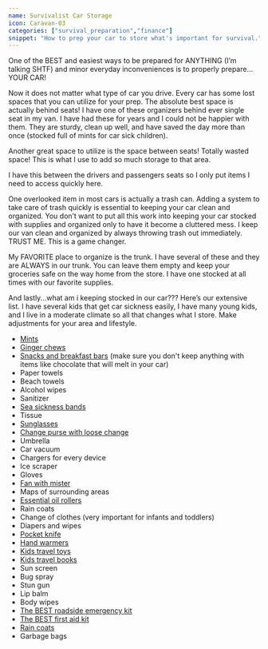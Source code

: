 ```yaml
---
name: Survivalist Car Storage
icon: Caravan-03
categories: ["survival_preparation","finance"]
snippet: "How to prep your car to store what's important for survival."
---
```

<script>
  import AmazonComponent from '$lib/amazon.svelte'
</script>
One of the BEST and easiest ways to be prepared for ANYTHING (I’m talking SHTF) and minor everyday inconveniences is to properly prepare\.\.\. YOUR CAR!

Now it does not matter what type of car you drive. Every car has some lost spaces that you can utilize for your prep. The absolute best space is actually behind seats! I have one of these organizers behind ever single seat in my van. I have had these for years and I could not be happier with them. They are sturdy, clean up well, and have saved the day more than once (stocked full of mints for car sick children).

<AmazonComponent title="Car Backseat Organizer" company="Reserwa" href="https://amzn.to/3qMQWSn" src="https://m.media-amazon.com/images/I/710IIu6OFpL._AC_SL1500_.jpg"/>

Another great space to utilize is the space between seats! Totally wasted space! This is what I use to add so much storage to that area. 

<AmazonComponent title="Car Net Organizer" company="DFDM National" href="https://amzn.to/3wPtVlq" src="https://m.media-amazon.com/images/I/917lz6BqxYL._AC_SL1500_.jpg"/>

I have this between the drivers and passengers seats so I only put items I need to access quickly here.

One overlooked item in most cars is actually a trash can. Adding a system to take care of trash quickly is essential to keeping your car clean and organized. You don’t want to put all this work into keeping your car stocked with supplies and organized only to have it become a cluttered mess. I keep our van clean and organized by always throwing trash out immediately. TRUST ME. This is a game changer.

<AmazonComponent title="Car Trash Can with Lid and Storage Pockets" company="HOTOR" href="https://amzn.to/386ZRHH" src="https://m.media-amazon.com/images/I/81amlUGJ+3L._AC_SL1500_.jpg"/>

My FAVORITE place to organize is the trunk. I have several of these and they are ALWAYS in our trunk. You can leave them empty and keep your groceries safe on the way home from the store. I have one stocked at all times with our favorite supplies.

<AmazonComponent title="Waterproof Trunk Organizer" company="Farasla" href="https://amzn.to/3iM1M6y" src="https://m.media-amazon.com/images/I/717pXvAGQ7L._AC_SL1500_.jpg"/>

And lastly\.\.\.what am i keeping stocked in our car??? Here’s our extensive list. I have several kids that get car sickness easily, I have many young kids, and I live in a moderate climate so all that changes what I store. Make adjustments for your area and lifestyle.

*   <a href="https://amzn.to/3DoaiSR" target="_blank">Mints</a>
*   <a href="https://amzn.to/3wK4bXO" target="_blank">Ginger chews</a>
*   <a href="https://amzn.to/3iItDoq" target="_blank">Snacks and breakfast bars</a> (make sure you don't keep anything with items like chocolate that will melt in your car)
*   Paper towels
*   Beach towels
*   Alcohol wipes
*   Sanitizer
*   <a href="https://amzn.to/3iItUaW" target="_blank">Sea sickness bands</a>
*   Tissue
*   <a href="https://amzn.to/3NvWme6" target="_blank">Sunglasses</a>
*   <a href="https://amzn.to/3wLLSBo" target="_blank">Change purse with loose change</a>
*   Umbrella
*   Car vacuum
*   Chargers for every device
*   Ice scraper
*   Gloves
*   <a href="https://amzn.to/385GxdX" target="_blank">Fan with mister</a>
*   Maps of surrounding areas
*   <a href="https://amzn.to/3NvHegU" target="_blank">Essential oil rollers</a>
*   Rain coats
*   Change of clothes (very important for infants and toddlers)
*   Diapers and wipes
*   <a href="https://amzn.to/3Dm6e5y" target="_blank">Pocket knife</a>
*   <a href="https://amzn.to/36C6tO1" target="_blank">Hand warmers</a>
*   <a href="https://amzn.to/3NwQy4k" target="_blank">Kids travel toys</a>
*   <a href="https://amzn.to/3uDxUip" target="_blank">Kids travel books</a>
*   Sun screen
*   Bug spray
*   Stun gun
*   Lip balm
*   Body wipes
*   <a href="https://amzn.to/3iPFAbX" target="_blank">The BEST roadside emergency kit</a>
*   <a href="https://amzn.to/3IKKcdL" target="_blank">The BEST first aid kit</a>
*   <a href="https://amzn.to/3wMVufj" target="_blank">Rain coats</a>
*   Garbage bags
